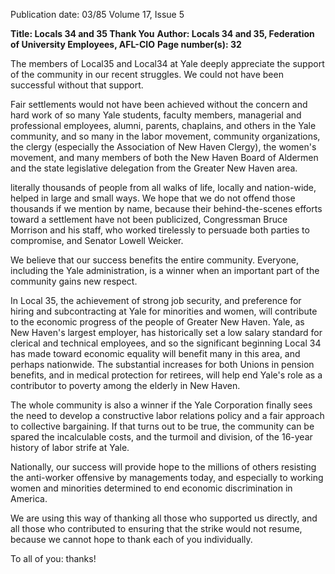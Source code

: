 Publication date: 03/85
Volume 17, Issue 5

**Title: Locals 34 and 35 Thank You**
**Author: Locals 34 and 35, Federation of University Employees, AFL-CIO**
**Page number(s): 32**

The members of Local35 and Local34 at Yale deeply appreciate the support 
of the community in our recent struggles. We could not have been successful 
without that support. 

Fair settlements would not have been 
achieved without the concern and hard work of 
so many Yale students, faculty members, 
managerial and professional employees, alumni, 
parents, chaplains, and others in the Yale 
community, and so many in the labor 
movement, community organizations, the clergy 
(especially the Association of New Haven 
Clergy), the women's movement, and many 
members of both the New Haven Board of 
Aldermen and the state legislative delegation 
from the Greater New Haven area. 

literally thousands of people from all walks 
of life, locally and nation-wide, helped in large 
and small ways. We hope that we do not offend 
those thousands if we mention by name, 
because their behind-the-scenes efforts toward a 
settlement have not been publicized, 
Congressman Bruce Morrison and his staff, who 
worked tirelessly to persuade both parties to 
compromise, and Senator Lowell Weicker. 

We believe that our success benefits the 
entire community. Everyone, including the Yale 
administration, is a winner when an important 
part of the community gains new respect. 

In Local 35, the achievement of strong job 
security, and preference for hiring and 
subcontracting at Yale for minorities and 
women, will contribute to the economic 
progress of the people of Greater New Haven. 
Yale, as New Haven's largest employer, has 
historically set a low salary standard for clerical 
and technical employees, and so the significant 
beginning Local 34 has made toward economic 
equality will benefit many in this area, and 
perhaps nationwide. The substantial increases 
for both Unions in pension benefits, and in 
medical protection for retirees, will help end 
Yale's role as a contributor to poverty among 
the elderly in New Haven. 

The whole community is also a winner if 
the Yale Corporation finally sees the need to 
develop a constructive labor relations policy and 
a fair approach to collective bargaining. If that 
turns out to be true, the community can be 
spared the incalculable costs, and the turmoil 
and division, of the 16-year history of labor 
strife at Yale. 

Nationally, our success will provide hope to 
the millions of others resisting the anti-worker 
offensive by managements today, and especially 
to working women and minorities determined 
to end economic discrimination in America. 

We are using this way of thanking all those 
who supported us directly, and all those who 
contributed to ensuring that the strike would 
not resume, because we cannot hope to thank 
each of you individually. 

To all of you: thanks!
